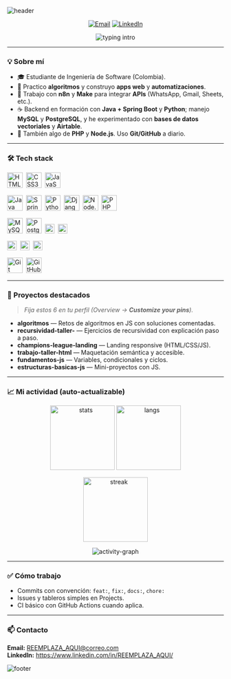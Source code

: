 <!-- Cabecera animada -->
![header](https://capsule-render.vercel.app/api?type=waving&height=180&color=0:1e3a8a,100:22d3ee&text=Miguel%20Rodr%C3%ADguez&fontSize=44&fontColor=ffffff&fontAlignY=34)

<p align="center">
  <a href="mailto:REEMPLAZA_AQUI@correo.com"><img alt="Email" src="https://img.shields.io/badge/Email-Contactar-1e3a8a?style=for-the-badge&logo=gmail&logoColor=white"></a>
  <a href="https://www.linkedin.com/in/REEMPLAZA_AQUI/"><img alt="LinkedIn" src="https://img.shields.io/badge/LinkedIn-Perfil-2563eb?style=for-the-badge&logo=linkedin&logoColor=white"></a>
</p>

<!-- Título con typing animation -->
<p align="center">
  <img src="https://readme-typing-svg.demolab.com?font=Inter&pause=1400&duration=2500&color=22D3EE&center=true&vCenter=true&multiline=true&width=900&height=90&lines=Estudiante+de+Ingenier%C3%ADa+de+Software;HTML%2FCSS%20%E2%80%A2%20JavaScript%20%E2%80%A2%20Java%2FSpring%20Boot%20%E2%80%A2%20Python;Django%20%E2%80%A2%20APIs%20REST%20%E2%80%A2%20n8n%20%26%20Make%20%E2%80%A2%20MySQL%2FPostgreSQL" alt="typing intro">
</p>

---

### 💡 Sobre mí
- 🎓 Estudiante de Ingeniería de Software (Colombia).
- 🧩 Practico **algoritmos** y construyo **apps web** y **automatizaciones**.
- 🤖 Trabajo con **n8n** y **Make** para integrar **APIs** (WhatsApp, Gmail, Sheets, etc.).
- ☕ Backend en formación con **Java + Spring Boot** y **Python**; manejo **MySQL** y **PostgreSQL**, y he experimentado con **bases de datos vectoriales** y **Airtable**.
- 🧰 También algo de **PHP** y **Node.js**. Uso **Git/GitHub** a diario.

---

### 🛠️ Tech stack
<p align="left">
  <!-- Frontend -->
  <img src="https://cdn.jsdelivr.net/gh/devicons/devicon/icons/html5/html5-original.svg" height="36" title="HTML5"/>&nbsp;
  <img src="https://cdn.jsdelivr.net/gh/devicons/devicon/icons/css3/css3-original.svg" height="36" title="CSS3"/>&nbsp;
  <img src="https://cdn.jsdelivr.net/gh/devicons/devicon/icons/javascript/javascript-original.svg" height="36" title="JavaScript"/>&nbsp;

  <!-- Backend -->
  <img src="https://cdn.jsdelivr.net/gh/devicons/devicon/icons/java/java-original.svg" height="36" title="Java"/>&nbsp;
  <img src="https://cdn.jsdelivr.net/gh/devicons/devicon/icons/spring/spring-original.svg" height="36" title="Spring Boot"/>&nbsp;
  <img src="https://cdn.jsdelivr.net/gh/devicons/devicon/icons/python/python-original.svg" height="36" title="Python"/>&nbsp;
  <img src="https://cdn.jsdelivr.net/gh/devicons/devicon/icons/django/django-plain.svg" height="36" title="Django"/>&nbsp;
  <img src="https://cdn.jsdelivr.net/gh/devicons/devicon/icons/nodejs/nodejs-original.svg" height="36" title="Node.js"/>&nbsp;
  <img src="https://cdn.jsdelivr.net/gh/devicons/devicon/icons/php/php-original.svg" height="36" title="PHP (básico)"/>&nbsp;

  <!-- Datos -->
  <img src="https://cdn.jsdelivr.net/gh/devicons/devicon/icons/mysql/mysql-original.svg" height="36" title="MySQL"/>&nbsp;
  <img src="https://cdn.jsdelivr.net/gh/devicons/devicon/icons/postgresql/postgresql-original.svg" height="36" title="PostgreSQL"/>&nbsp;
  <img src="https://img.shields.io/badge/Vector%20DB-Experiencia%20b%C3%A1sica-0ea5e9?style=flat" height="22" title="Vector DB"/>&nbsp;
  <img src="https://img.shields.io/badge/Airtable-Databases-18b6f6?style=flat&logo=airtable&logoColor=white" height="22" title="Airtable"/>&nbsp;

  <!-- Automatización & APIs -->
  <img src="https://img.shields.io/badge/n8n-Automation-ea4aaa?style=flat&logo=n8n&logoColor=white" height="22" title="n8n"/>&nbsp;
  <img src="https://img.shields.io/badge/Make-Automation-5c2d91?style=flat" height="22" title="Make (Integromat)"/>&nbsp;
  <img src="https://img.shields.io/badge/APIs-REST%20%7C%20Webhooks-22d3ee?style=flat" height="22" title="APIs REST"/>&nbsp;

  <!-- Tooling -->
  <img src="https://cdn.jsdelivr.net/gh/devicons/devicon/icons/git/git-original.svg" height="36" title="Git"/>&nbsp;
  <img src="https://cdn.jsdelivr.net/gh/devicons/devicon/icons/github/github-original.svg" height="36" title="GitHub"/>
</p>

---

### 📌 Proyectos destacados
> *Fija estos 6 en tu perfil (Overview → **Customize your pins**).*
- **algoritmos** — Retos de algoritmos en JS con soluciones comentadas.
- **recursividad-taller-** — Ejercicios de recursividad con explicación paso a paso.
- **champions-league-landing** — Landing responsive (HTML/CSS/JS).
- **trabajo-taller-html** — Maquetación semántica y accesible.
- **fundamentos-js** — Variables, condicionales y ciclos.
- **estructuras-basicas-js** — Mini-proyectos con JS.

---

### 📈 Mi actividad (auto-actualizable)
<p align="center">
  <img src="https://github-readme-stats.vercel.app/api?username=miguel2607&show_icons=true&theme=tokyonight&hide_border=true" height="150" alt="stats"/>
  <img src="https://github-readme-stats.vercel.app/api/top-langs/?username=miguel2607&layout=compact&theme=tokyonight&hide_border=true" height="150" alt="langs"/>
</p>
<p align="center">
  <img src="https://streak-stats.demolab.com?user=miguel2607&theme=tokyonight&hide_border=true" height="150" alt="streak"/>
</p>
<p align="center">
  <img src="https://github-readme-activity-graph.vercel.app/graph?username=miguel2607&theme=react-dark&hide_border=true&area=true" alt="activity-graph">
</p>

---

### ✅ Cómo trabajo
- Commits con convención: `feat:`, `fix:`, `docs:`, `chore:`
- Issues y tableros simples en Projects.
- CI básico con GitHub Actions cuando aplica.

---

### 📫 Contacto
**Email:** REEMPLAZA_AQUI@correo.com  
**LinkedIn:** https://www.linkedin.com/in/REEMPLAZA_AQUI/

<!-- Pie de página animado -->
![footer](https://capsule-render.vercel.app/api?type=waving&height=120&section=footer&color=0:1e3a8a,100:22d3ee)

